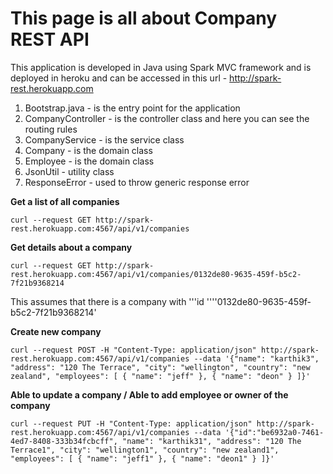 # This page is all about Company REST API

This application is developed in Java using Spark MVC framework and is deployed
in heroku and can be accessed in this url - http://spark-rest.herokuapp.com

1. Bootstrap.java - is the entry point for the application
2. CompanyController - is the controller class and here you can see the routing rules
3. CompanyService - is the service class
4. Company - is the domain class
5. Employee - is the domain class
6. JsonUtil - utility class
7. ResponseError - used to throw generic response error


**Get a list of all companies**
```
curl --request GET http://spark-rest.herokuapp.com:4567/api/v1/companies
```

**Get details about a company**
```
curl --request GET http://spark-rest.herokuapp.com:4567/api/v1/companies/0132de80-9635-459f-b5c2-7f21b9368214
```

This assumes that there is a company with '''id ''''0132de80-9635-459f-b5c2-7f21b9368214'

**Create new company**
```
curl --request POST -H "Content-Type: application/json" http://spark-rest.herokuapp.com:4567/api/v1/companies --data '{"name": "karthik3", "address": "120 The Terrace", "city": "wellington", "country": "new zealand", "employees": [ { "name": "jeff" }, { "name": "deon" } ]}'
```

**Able to update a company / Able to add employee or owner of the company**
```
curl --request PUT -H "Content-Type: application/json" http://spark-rest.herokuapp.com:4567/api/v1/companies --data '{"id":"be6932a0-7461-4ed7-8408-333b34fcbcff", "name": "karthik31", "address": "120 The Terrace1", "city": "wellington1", "country": "new zealand1", "employees": [ { "name": "jeff1" }, { "name": "deon1" } ]}'
```